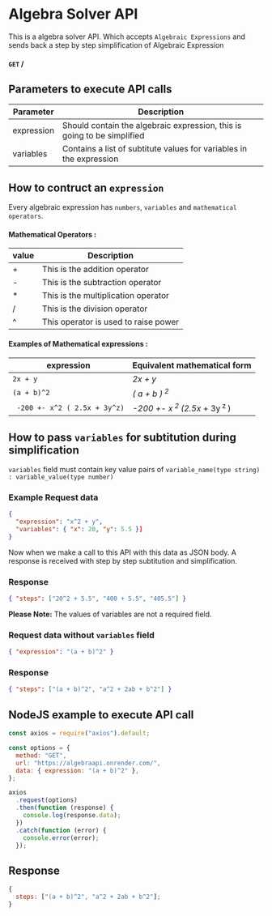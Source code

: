 # Algebra Solver API

This is a algebra solver API. Which accepts `Algebraic Expressions` and sends back a step by step simplification of Algebraic Expression

#### `GET` /

## Parameters to execute API calls

| Parameter  | Description                                                             |
| ---------- | ----------------------------------------------------------------------- |
| expression | Should contain the algebraic expression, this is going to be simplified |
| variables  | Contains a list of subtitute values for variables in the expression     |

## How to contruct an `expression`

Every algebraic expression has `numbers`, `variables` and `mathematical operators`.

#### Mathematical Operators :

| value | Description                          |
| ----- | ------------------------------------ |
| +     | This is the addition operator        |
| -     | This is the subtraction operator     |
| \*    | This is the multiplication operator  |
| /     | This is the division operator        |
| ^     | This operator is used to raise power |

#### Examples of Mathematical expressions :

| expression                    | Equivalent mathematical form                        |
| ----------------------------- | --------------------------------------------------- |
| `2x + y`                      | _2x + y_                                            |
| `(a + b)^2`                   | _( a + b )<sup> 2</sup>_                            |
| ` -200 +- x^2 ( 2.5x + 3y^z)` | _-200 +- x<sup> 2 </sup> (2.5x_ + 3y<sup> z </sup>) |

## How to pass `variables` for subtitution during simplification

`variables` field must contain key value pairs of `variable_name(type string) : variable_value(type number)`

### Example Request data

```json
{
  "expression": "x^2 + y",
  "variables": { "x": 20, "y": 5.5 }]
}
```

Now when we make a call to this API with this data as JSON body.
A response is received with step by step subtitution and simplification.

### Response

```json
{ "steps": ["20^2 + 5.5", "400 + 5.5", "405.5"] }
```

**Please Note:** The values of variables are not a required field.

### Request data without `variables` field

```json
{ "expression": "(a + b)^2" }
```

### Response

```json
{ "steps": ["(a + b)^2", "a^2 + 2ab + b^2"] }
```

## NodeJS example to execute API call

```javascript
const axios = require("axios").default;

const options = {
  method: "GET",
  url: "https://algebraapi.onrender.com/",
  data: { expression: "(a + b)^2" },
};

axios
  .request(options)
  .then(function (response) {
    console.log(response.data);
  })
  .catch(function (error) {
    console.error(error);
  });
```

## Response

```javascript
{
  steps: ["(a + b)^2", "a^2 + 2ab + b^2"];
}
```
